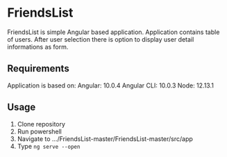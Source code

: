 # FriendsList

FriendsList is simple Angular based application.
Application contains table of users.
After user selection there is option to display user detail informations as form.

## Requirements
Application is based on:
Angular: 10.0.4
Angular CLI: 10.0.3
Node: 12.13.1

## Usage

1. Clone repository
2. Run powershell
3. Navigate to .../FriendsList-master/FriendsList-master/src/app
4. Type ```ng serve --open ```

